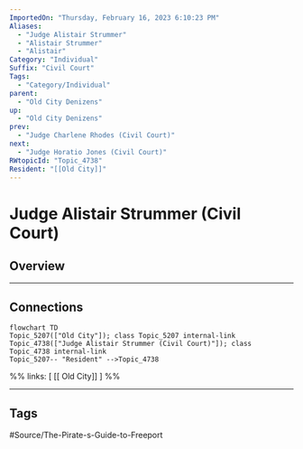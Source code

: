 ```yaml
---
ImportedOn: "Thursday, February 16, 2023 6:10:23 PM"
Aliases:
  - "Judge Alistair Strummer"
  - "Alistair Strummer"
  - "Alistair"
Category: "Individual"
Suffix: "Civil Court"
Tags:
  - "Category/Individual"
parent:
  - "Old City Denizens"
up:
  - "Old City Denizens"
prev:
  - "Judge Charlene Rhodes (Civil Court)"
next:
  - "Judge Horatio Jones (Civil Court)"
RWtopicId: "Topic_4738"
Resident: "[[Old City]]"
---
```

# Judge Alistair Strummer (Civil Court)
## Overview
---
## Connections
```mermaid
flowchart TD
Topic_5207(["Old City"]); class Topic_5207 internal-link
Topic_4738(["Judge Alistair Strummer (Civil Court)"]); class Topic_4738 internal-link
Topic_5207-- "Resident" -->Topic_4738
```
%%
links: [ [[ Old City]] ]
%%


---
## Tags
#Source/The-Pirate-s-Guide-to-Freeport

